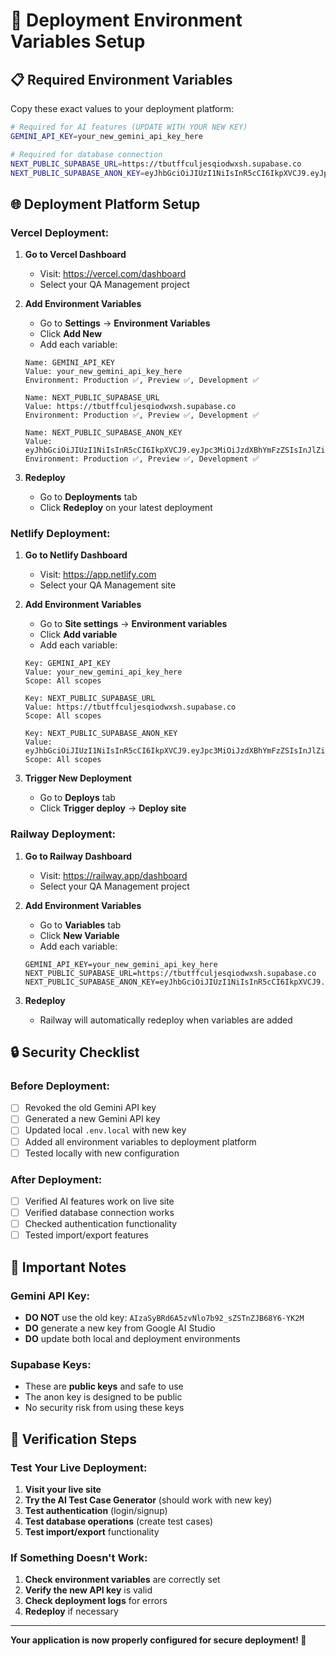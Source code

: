 # 🚀 Deployment Environment Variables Setup

## 📋 **Required Environment Variables**

Copy these exact values to your deployment platform:

```bash
# Required for AI features (UPDATE WITH YOUR NEW KEY)
GEMINI_API_KEY=your_new_gemini_api_key_here

# Required for database connection
NEXT_PUBLIC_SUPABASE_URL=https://tbutffculjesqiodwxsh.supabase.co
NEXT_PUBLIC_SUPABASE_ANON_KEY=eyJhbGciOiJIUzI1NiIsInR5cCI6IkpXVCJ9.eyJpc3MiOiJzdXBhYmFzZSIsInJlZiI6InRidXRmZmN1bGplc3Fpb2R3eHNoIiwicm9sZSI6ImFub24iLCJpYXQiOjE3NTMzNzczNjMsImV4cCI6MjA2ODk1MzM2M30.pbvISdr311KMo7Ia_T3GyDRDCnPBELIWBLw3PkpBSjM
```

## 🌐 **Deployment Platform Setup**

### **Vercel Deployment:**

1. **Go to Vercel Dashboard**
   - Visit: https://vercel.com/dashboard
   - Select your QA Management project

2. **Add Environment Variables**
   - Go to **Settings** → **Environment Variables**
   - Click **Add New**
   - Add each variable:

   ```
   Name: GEMINI_API_KEY
   Value: your_new_gemini_api_key_here
   Environment: Production ✅, Preview ✅, Development ✅
   ```

   ```
   Name: NEXT_PUBLIC_SUPABASE_URL
   Value: https://tbutffculjesqiodwxsh.supabase.co
   Environment: Production ✅, Preview ✅, Development ✅
   ```

   ```
   Name: NEXT_PUBLIC_SUPABASE_ANON_KEY
   Value: eyJhbGciOiJIUzI1NiIsInR5cCI6IkpXVCJ9.eyJpc3MiOiJzdXBhYmFzZSIsInJlZiI6InRidXRmZmN1bGplc3Fpb2R3eHNoIiwicm9sZSI6ImFub24iLCJpYXQiOjE3NTMzNzczNjMsImV4cCI6MjA2ODk1MzM2M30.pbvISdr311KMo7Ia_T3GyDRDCnPBELIWBLw3PkpBSjM
   Environment: Production ✅, Preview ✅, Development ✅
   ```

3. **Redeploy**
   - Go to **Deployments** tab
   - Click **Redeploy** on your latest deployment

### **Netlify Deployment:**

1. **Go to Netlify Dashboard**
   - Visit: https://app.netlify.com
   - Select your QA Management site

2. **Add Environment Variables**
   - Go to **Site settings** → **Environment variables**
   - Click **Add variable**
   - Add each variable:

   ```
   Key: GEMINI_API_KEY
   Value: your_new_gemini_api_key_here
   Scope: All scopes
   ```

   ```
   Key: NEXT_PUBLIC_SUPABASE_URL
   Value: https://tbutffculjesqiodwxsh.supabase.co
   Scope: All scopes
   ```

   ```
   Key: NEXT_PUBLIC_SUPABASE_ANON_KEY
   Value: eyJhbGciOiJIUzI1NiIsInR5cCI6IkpXVCJ9.eyJpc3MiOiJzdXBhYmFzZSIsInJlZiI6InRidXRmZmN1bGplc3Fpb2R3eHNoIiwicm9sZSI6ImFub24iLCJpYXQiOjE3NTMzNzczNjMsImV4cCI6MjA2ODk1MzM2M30.pbvISdr311KMo7Ia_T3GyDRDCnPBELIWBLw3PkpBSjM
   Scope: All scopes
   ```

3. **Trigger New Deployment**
   - Go to **Deploys** tab
   - Click **Trigger deploy** → **Deploy site**

### **Railway Deployment:**

1. **Go to Railway Dashboard**
   - Visit: https://railway.app/dashboard
   - Select your QA Management project

2. **Add Environment Variables**
   - Go to **Variables** tab
   - Click **New Variable**
   - Add each variable:

   ```
   GEMINI_API_KEY=your_new_gemini_api_key_here
   NEXT_PUBLIC_SUPABASE_URL=https://tbutffculjesqiodwxsh.supabase.co
   NEXT_PUBLIC_SUPABASE_ANON_KEY=eyJhbGciOiJIUzI1NiIsInR5cCI6IkpXVCJ9.eyJpc3MiOiJzdXBhYmFzZSIsInJlZiI6InRidXRmZmN1bGplc3Fpb2R3eHNoIiwicm9sZSI6ImFub24iLCJpYXQiOjE3NTMzNzczNjMsImV4cCI6MjA2ODk1MzM2M30.pbvISdr311KMo7Ia_T3GyDRDCnPBELIWBLw3PkpBSjM
   ```

3. **Redeploy**
   - Railway will automatically redeploy when variables are added

## 🔒 **Security Checklist**

### **Before Deployment:**
- [ ] Revoked the old Gemini API key
- [ ] Generated a new Gemini API key
- [ ] Updated local `.env.local` with new key
- [ ] Added all environment variables to deployment platform
- [ ] Tested locally with new configuration

### **After Deployment:**
- [ ] Verified AI features work on live site
- [ ] Verified database connection works
- [ ] Checked authentication functionality
- [ ] Tested import/export features

## 🚨 **Important Notes**

### **Gemini API Key:**
- **DO NOT** use the old key: `AIzaSyBRd6A5zvNlo7b92_sZSTnZJB68Y6-YK2M`
- **DO** generate a new key from Google AI Studio
- **DO** update both local and deployment environments

### **Supabase Keys:**
- These are **public keys** and safe to use
- The anon key is designed to be public
- No security risk from using these keys

## 🎯 **Verification Steps**

### **Test Your Live Deployment:**
1. **Visit your live site**
2. **Try the AI Test Case Generator** (should work with new key)
3. **Test authentication** (login/signup)
4. **Test database operations** (create test cases)
5. **Test import/export** functionality

### **If Something Doesn't Work:**
1. **Check environment variables** are correctly set
2. **Verify the new API key** is valid
3. **Check deployment logs** for errors
4. **Redeploy** if necessary

---

**Your application is now properly configured for secure deployment! 🚀** 